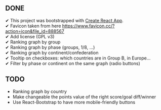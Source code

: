 ## DONE

✔ This project was bootstrapped with [Create React App](https://github.com/facebookincubator/create-react-app).  
✔ Favicon taken from here https://www.favicon.cc/?action=icon&file_id=888567  
✔ Add license (GPL v3)  
✔ Ranking graph by group  
✔ Ranking graph by phase (groups, 1/8, ...)  
✔ Ranking graph by continent/confederation  
✔ Tooltip on checkboxes: which countries are in Group B, in Europe...  
✔ Filter by phase or continent on the same graph (radio buttons)  

## TODO

- Ranking graph by country  
- Make changeable the points value of the right score/goal diff/winner  
- Use React-Bootstrap to have more mobile-friendly buttons  
